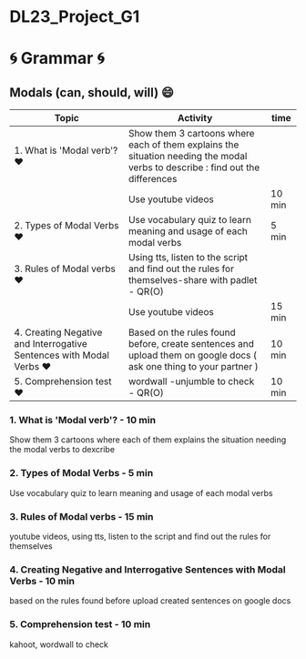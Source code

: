 # DL23_Project_G1
# :cyclone: Grammar :cyclone:
## Modals (can, should, will) :smile:

| Topic | Activity | time |
| ----------- | ----------- | ----------- |
| 1. What is 'Modal verb'? :heart: | Show them 3 cartoons where each of them explains the situation needing the modal verbs to describe : find out the differences |  |
|  | Use youtube videos | 10 min |
| 2. Types of Modal Verbs :heart: | Use vocabulary quiz to learn meaning and usage of each modal verbs | 5 min |
| 3. Rules of Modal verbs :heart: | Using tts, listen to the script and find out the rules for themselves-share with padlet - QR(O) |  |
|  | Use youtube videos | 15 min |
| 4. Creating Negative and Interrogative Sentences with Modal Verbs :heart: | Based on the rules found before, create sentences and upload them on google docs ( ask one thing to your partner ) | 10 min |
| 5. Comprehension test :heart: | wordwall -unjumble to check - QR(O) | 10 min |





### 1. What is 'Modal verb'? - 10 min
Show them 3 cartoons where each of them explains the situation needing the modal verbs to dexcribe
### 2. Types of Modal Verbs - 5 min
Use vocabulary quiz to learn meaning and usage of each modal verbs
### 3. Rules of Modal verbs  - 15 min
youtube videos, using tts, listen to the script and find out the rules for themselves
### 4. Creating Negative and Interrogative Sentences with Modal Verbs  - 10 min
based on the rules found before upload created sentences on google docs
### 5. Comprehension test  - 10 min
kahoot, wordwall to check


